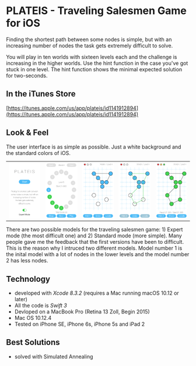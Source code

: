 # PLATEIS - Traveling Salesmen Game for iOS 

Finding the shortest path between some nodes is simple, but with an increasing number of nodes the task gets extremely difficult to solve. 

You will play in ten worlds with sixteen levels each and the challenge is increasing in the higher worlds. Use the hint function in the case you've got stuck in one level. The hint function shows the minimal expected solution for two-seconds. 

## In the iTunes Store

[https://itunes.apple.com/us/app/plateis/id1141912894](https://itunes.apple.com/us/app/plateis/id1141912894)

## Look & Feel

The user interface is as simple as possible. Just a white background and the standard colors of iOS. 

<table>
  <col width="18%">
  <col width="18%">
  <col width="18%">
  <col width="18%">
  <col width="18%">
  <tr>
    <td><img src="/images/plateis-screen-01.jpg" alt="test image size"  width="100%"></td>
    <td><img src="/images/plateis-screen-02.jpg" alt="test image size"  width="100%"></td>
    <td><img src="/images/plateis-screen-03.jpg" alt="test image size"  width="100%"></td>
    <td><img src="/images/plateis-screen-04.jpg" alt="test image size"  width="100%"></td>
    <td><img src="/images/plateis-screen-05.jpg" alt="test image size"  width="100%"></td>
  </tr>
 </table>

There are two possible models for the traveling salesmen game: 1) Expert mode (the most difficult one) and 2) Standard mode (more simple). Many people gave me the feedback that the first versions have been to difficult. This is the reason why I intruced two different models. Model number 1 is the inital model with a lot of nodes in the lower levels and the model number 2 has less nodes. 

## Technology
- developed with *Xcode 8.3.2* (requires a Mac running macOS 10.12 or later) 
- All the code is *Swift 3* 
- Devloped on a MacBook Pro (Retina 13 Zoll, Begin 2015) 
- Mac OS 10.12.4 
- Tested on iPhone SE, iPhone 6s, iPhone 5s and iPad 2

## Best Solutions 
- solved with Simulated Annealing
